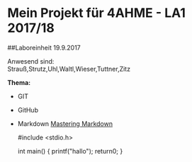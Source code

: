 # Mein Projekt für 4AHME - LA1 2017/18

##Laboreinheit 19.9.2017

Anwesend sind:  
Strauß,Strutz,Uhl,Waltl,Wieser,Tuttner,Zitz  

**Thema:**
* GIT
* GitHub 
* Markdown
[Mastering Markdown](https://guides.github.com/features/mastering-markdown/)


    #include <stdio.h>

    int main()
    {
    printf("hallo");
    return0;
    }
